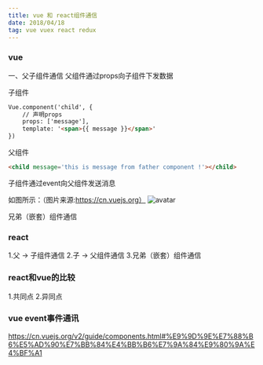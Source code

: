 ```yaml
---
title: vue 和 react组件通信
date: 2018/04/18
tag: vue vuex react redux
---
```


### vue
一、父子组件通信
父组件通过props向子组件下发数据

子组件
```html
Vue.component('child', {
	// 声明props
	props: ['message'],
	template: '<span>{{ message }}</span>'
})
```

父组件

```html
<child message='this is message from father component !'></child>
```


子组件通过event向父组件发送消息



如图所示：（图片来源:https://cn.vuejs.org）
![avatar](https://cn.vuejs.org/images/props-events.png)




兄弟（嵌套）组件通信



### react
1.父 -> 子组件通信
2.子 -> 父组件通信
3.兄弟（嵌套）组件通信


### react和vue的比较
1.共同点
2.异同点





### vue event事件通讯
https://cn.vuejs.org/v2/guide/components.html#%E9%9D%9E%E7%88%B6%E5%AD%90%E7%BB%84%E4%BB%B6%E7%9A%84%E9%80%9A%E4%BF%A1






















